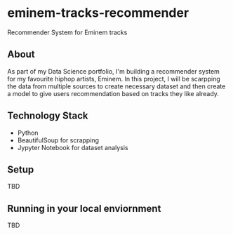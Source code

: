 # eminem-tracks-recommender
Recommender System for Eminem tracks

## About

As part of my Data Science portfolio, I'm building a recommender system for my favourite hiphop artists, Eminem. In this project, I will be scarpping the data from multiple sources to create necessary dataset and then create a model to give users recommendation based on tracks they like already.

## Technology Stack

- Python
- BeautifulSoup for scrapping
- Jypyter Notebook for dataset analysis

## Setup

TBD

## Running in your local enviornment

TBD
